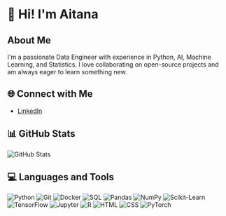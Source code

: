 # 👋 Hi! I'm Aitana

## About Me
I'm a passionate Data Engineer with experience in Python, AI, Machine Learning, and Statistics. I love collaborating on open-source projects and am always eager to learn something new.

## 🌐 Connect with Me
- [LinkedIn](link-to-your-linkedin-profile)

## 📊 GitHub Stats
![GitHub Stats](https://github-readme-stats.vercel.app/api?username=aitanamartinezz&show_icons=true&theme=radical)

## 💻 Languages and Tools
![Python](https://img.shields.io/badge/-Python-blue?style=flat&logo=python)
![Git](https://img.shields.io/badge/-Git-black?style=flat&logo=git)
![Docker](https://img.shields.io/badge/-Docker-blue?style=flat&logo=docker)
![SQL](https://img.shields.io/badge/-SQL-lightgrey?style=flat&logo=sql)
![Pandas](https://img.shields.io/badge/-Pandas-black?style=flat&logo=pandas)
![NumPy](https://img.shields.io/badge/-NumPy-blue?style=flat&logo=numpy)
![Scikit-Learn](https://img.shields.io/badge/-Scikit--Learn-orange?style=flat&logo=scikit-learn)
![TensorFlow](https://img.shields.io/badge/-TensorFlow-gray?style=flat&logo=tensorflow)
![Jupyter](https://img.shields.io/badge/-Jupyter-orange?style=flat&logo=jupyter)
![R](https://img.shields.io/badge/-R-blue?style=flat&logo=r)
![HTML](https://img.shields.io/badge/-HTML5-orange?style=flat&logo=html5)
![CSS](https://img.shields.io/badge/-CSS3-blue?style=flat&logo=css3)
![PyTorch](https://img.shields.io/badge/-PyTorch-lightgrey?style=flat&logo=pytorch)

<!--

- 🔭 I’m currently working at A Coruña.
- 🌱 I’m currently learning about Marketing CRM and Customer Intelligence.
- ⚡ Fun fact: I practice various sports and have studied professional music for 10 years.
-->
